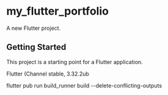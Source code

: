 # my_flutter_portfolio

A new Flutter project.

## Getting Started

This project is a starting point for a Flutter application.


Flutter (Channel stable,  3.32.2ub

flutter pub run build_runner build --delete-conflicting-outputs
